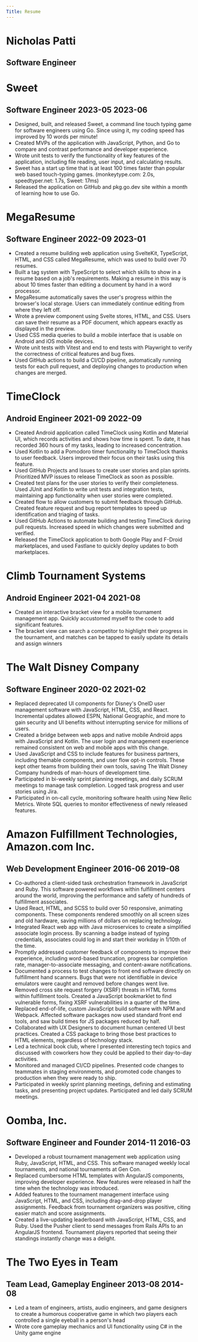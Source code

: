 ```yaml
---
Title: Resume
---
```


# Nicholas Patti
## Software Engineer

# Sweet
## Software Engineer 2023-05 2023-06
* Designed, built, and released Sweet, a command line touch typing game for software engineers using Go. Since using it, my coding speed has improved by 10 words per minute!
* Created MVPs of the application with JavaScript, Python, and Go to compare and contrast performance and developer experience.
* Wrote unit tests to verify the functionality of key features of the application, including file reading, user input, and calculating results.
* Sweet has a start up time that is at least 100 times faster than popular web based touch-typing games. (monkeytype.com: 2.0s, speedtyper.net: 1.7s, Sweet: 17ms)
* Released the application on GitHub and pkg.go.dev site within a month of learning how to use Go.

# MegaResume
## Software Engineer 2022-09 2023-01
* Created a resume building web application using SvelteKit, TypeScript, HTML, and CSS called MegaResume, which was used to build over 70 resumes.
* Built a tag system with TypeScript to select which skills to show in a resume based on a job's requirements. Making a resume in this way is about 10 times faster than editing a document by hand in a word processor.
* MegaResume automatically saves the user's progress within the browser's local storage. Users can immediately continue editing from where they left off.
* Wrote a preview component using Svelte stores, HTML, and CSS. Users can save their resume as a PDF document, which appears exactly as displayed in the preview.
* Used CSS media queries to build a mobile interface that is usable on Android and iOS mobile devices.
* Wrote unit tests with Vitest and end to end tests with Playwright to verify the correctness of critical features and bug fixes.
* Used GitHub actions to build a CI/CD pipeline, automatically running tests for each pull request, and deploying changes to production when changes are merged.

# TimeClock
## Android Engineer 2021-09 2022-09
* Created Android application called TimeClock using Kotlin and Material UI, which records activities and shows how time is spent. To date, it has recorded 360 hours of my tasks, leading to increased concentration.
* Used Kotlin to add a Pomodoro timer functionality to TimeClock thanks to user feedback. Users improved their focus on their tasks using this feature.
* Used GitHub Projects and Issues to create user stories and plan sprints. Prioritized MVP issues to release TimeClock as soon as possible.
* Created test plans for the user stories to verify their completeness. Used JUnit and Kotlin to write unit tests and integration tests, maintaining app functionality when user stories were completed.
* Created flow to allow customers to submit feedback through GitHub. Created feature request and bug report templates to speed up identification and triaging of tasks. 
* Used GitHub Actions to automate building and testing TimeClock during pull requests. Increased speed in which changes were submitted and verified.
* Released the TimeClock application to both Google Play and F-Droid marketplaces, and used Fastlane to quickly deploy updates to both marketplaces.


# Climb Tournament Systems
## Android Engineer 2021-04 2021-08
* Created an interactive bracket view for a mobile tournament management app. Quickly accustomed myself to the code to add significant features.
* The bracket view can search a competitor to highlight their progress in the tournament, and matches can be tapped to easily update its details and assign winners

# The Walt Disney Company
## Software Engineer 2020-02 2021-02
* Replaced deprecated UI components for Disney's OneID user management software with JavaScript, HTML, CSS, and React. Incremental updates allowed ESPN, National Geographic, and more to gain security and UI benefits without interrupting service for millions of users.
* Created a bridge between web apps and native mobile Android apps with JavaScript and Kotlin. The user login and management experience remained consistent on web and mobile apps with this change.
* Used JavaScript and CSS to include features for business partners, including themable components, and user flow opt-in controls. These kept other teams from building their own tools, saving The Walt Disney Company hundreds of man-hours of development time.
* Participated in bi-weekly sprint planning meetings, and daily SCRUM meetings to manage task completion. Logged task progress and user stories using Jira.
* Participated in on-call cycle, monitoring software health using New Relic Metrics. Wrote SQL queries to monitor effectiveness of newly released features.

# Amazon Fulfillment Technologies, Amazon.com Inc.
## Web Development Engineer 2016-06 2019-08
* Co-authored a client-sided task orchestration framework in JavaScript and Ruby. This software powered workflows within fulfillment centers around the world, improving the performance and safety of hundreds of fulfillment associates.
* Used React, HTML, and SCSS to build over 50 responsive, animating components. These components rendered smoothly on all screen sizes and old hardware, saving millions of dollars on replacing technology.
* Integrated React web app with Java microservices to create a simplified associate login process. By scanning a badge instead of typing credentials, associates could log in and start their workday in 1/10th of the time.
* Promptly addressed customer feedback of components to improve their experience, including word-based truncation, progress bar completion rate, manager-to-associate messaging, and content-aware notifications.
* Documented a process to test changes to front end software directly on fulfillment hand scanners. Bugs that were not identifiable in device emulators were caught and removed before changes went live.
* Removed cross site request forgery (XSRF) threats in HTML forms within fulfillment tools. Created a JavaScript bookmarklet to find vulnerable forms, fixing XSRF vulnerabilities in a quarter of the time.
* Replaced end-of-life, custom JavaScript build software with NPM and Webpack. Affected software packages now used standard front end tools, and saw build times for JS packages reduced by half.
* Collaborated with UX Designers to document human centered UI best practices. Created a CSS package to bring those best practices to HTML elements, regardless of technology stack.
* Led a technical book club, where I presented interesting tech topics and discussed with coworkers how they could be applied to their day-to-day activities.
* Monitored and managed CI/CD pipelines. Presented code changes to teammates in staging environments, and promoted code changes to production when they were ready to ship.
* Participated in weekly sprint planning meetings, defining and estimating tasks, and presenting project updates. Participated and led daily SCRUM meetings.

# Oomba, Inc.
## Software Engineer and Founder 2014-11 2016-03
* Developed a robust tournament management web application using Ruby, JavaScript, HTML, and CSS. This software managed weekly local tournaments, and national tournaments at Gen Con.
* Replaced cumbersome HTML templates with AngularJS components, improving developer experience. New features were released in half the time when the technology was introduced.
* Added features to the tournament management interface using JavaScript, HTML, and CSS, including drag-and-drop player assignments. Feedback from tournament organizers was positive, citing easier match and score assignments.
* Created a live-updating leaderboard with JavaScript, HTML, CSS, and Ruby. Used the Pusher client to send messages from Rails APIs to an AngularJS frontend. Tournament players reported that seeing their standings instantly change was a delight.

# The Two Eyes in Team
## Team Lead, Gameplay Engineer 2013-08 2014-08
* Led a team of engineers, artists, audio engineers, and game designers to create a humorous cooperative game in which two players each controlled a single eyeball in a person's head
* Wrote core gameplay mechanics and UI functionality using C# in the Unity game engine
